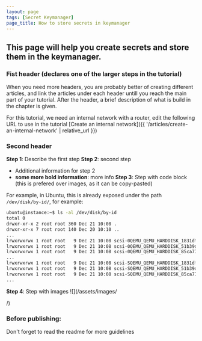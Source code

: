 ```yaml
---
layout: page
tags: [Secret Keymanager]
page_title: How to store secrets in keymanager
---
```


This page will help you create secrets and store them in the keymanager.
---


### Fist header (declares one of the larger steps in the tutorial)
When you need more headers, you are probably better of creating different articles, and link the articles under each header untill you reach the main part of your tutorial.
After the header, a brief description of what is build in the chapter is given. 

For this tutorial, we need an internal network with a router, edit the following URL to use in the tutorial
[Create an internal network]({{ '/articles/create-an-internal-network' | relative_url }})



### Second header
**Step 1**: Describe the first step
**Step 2**: second step
* Additional information for step 2
* **some more bold information**: more info
**Step 3**: Step with code block (this is prefered over images, as it can be copy-pasted)  

For example, in Ubuntu, this is already exposed under the path `/dev/disk/by-id/`, for example:
~~~~~~~~ bash
ubuntu@instance:~$ ls -al /dev/disk/by-id
total 0
drwxr-xr-x 2 root root 360 Dec 21 10:08 .
drwxr-xr-x 7 root root 140 Dec 20 10:10 ..
...
lrwxrwxrwx 1 root root   9 Dec 21 10:08 scsi-0QEMU_QEMU_HARDDISK_1831dfbb-951f-4e73-b -> ../../sdb
lrwxrwxrwx 1 root root   9 Dec 21 10:08 scsi-0QEMU_QEMU_HARDDISK_51b39d45-a8a5-43d7-b -> ../../sdd
lrwxrwxrwx 1 root root   9 Dec 21 10:08 scsi-0QEMU_QEMU_HARDDISK_85ca773c-a78b-415e-b -> ../../sdc
...
lrwxrwxrwx 1 root root   9 Dec 21 10:08 scsi-SQEMU_QEMU_HARDDISK_1831dfbb-951f-4e73-b54d-c493a64a1a32 -> ../../sdb
lrwxrwxrwx 1 root root   9 Dec 21 10:08 scsi-SQEMU_QEMU_HARDDISK_51b39d45-a8a5-43d7-b5f7-7dbf195d4014 -> ../../sdd
lrwxrwxrwx 1 root root   9 Dec 21 10:08 scsi-SQEMU_QEMU_HARDDISK_85ca773c-a78b-415e-b1cd-2c4f1a1d267f -> ../../sdc
...
~~~~~~~~  

**Step 4**: Step with images
![<Image description>](/assets/images/<article name>/<image name>)

### Before publishing:

Don't forget to read the readme for more guidelines

